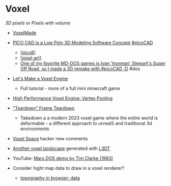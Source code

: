Voxel
=====

_3D pixels_ or _Pixels with volume_

* [VoxelMade](https://www.voxelmade.com/)


* [PICO CAD is a Low Poly 3D Modeling Software Concept](https://www.solidsmack.com/cad/pico-cad-is-a-low-poly-3d-modeling-software-concept/) [#picoCAD](https://twitter.com/hashtag/picoCAD?src=hashtag_click)
    * [[pico8]]
    * [[pixel-art]]
    * [One of my favorite MD-DOS games is Ivan 'Ironman' Stewart's Super Off Road, so I made a 3D remake with #picoCAD :D](https://twitter.com/PixelArtM/status/1359226517646172167) #dos

* [Let's Make a Voxel Engine](https://sites.google.com/site/letsmakeavoxelengine/home)
    * Full tutorial - more of a full mini minecraft game
* [High Performance Voxel Engine: Vertex Pooling](https://nickmcd.me/2021/04/04/high-performance-voxel-engine/)

* ["Teardown" Frame Teardown](https://acko.net/blog/teardown-frame-teardown/)
    * Takedown a a modern 2023 voxel game where the entire world is deformable - a different approach to unreal5 and traditional 3d environments


* [Voxel Space](https://news.ycombinator.com/item?id=42592233) hacker new comments
* [Another voxel landscape](http://namuol.github.io/earf-html5/) generated with [L3DT](http://www.bundysoft.com/L3DT/downloads/examples/)
* YouTube: [Mars DOS demo by Tim Clarke (1993)](https://www.youtube.com/watch?v=_zSjpIyMt0k)

* Consider hight map data to draw in a voxel renderer?
    * [topography in browser: data](https://topography.jessekv.com/)

[//begin]: # "Autogenerated link references for markdown compatibility"
[pico8]: pico8.md "Pico8"
[pixel-art]: pixel-art.md "pixel-art"
[//end]: # "Autogenerated link references"